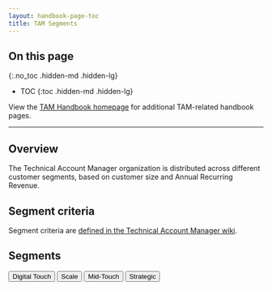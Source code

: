 ```yaml
---
layout: handbook-page-toc
title: TAM Segments
---
```

## On this page
{:.no_toc .hidden-md .hidden-lg}

- TOC
{:toc .hidden-md .hidden-lg}

View the [TAM Handbook homepage](/handbook/customer-success/tam/) for additional TAM-related handbook pages.

---

## Overview

The Technical Account Manager organization is distributed across different customer segments, based on customer size and Annual Recurring Revenue.

## Segment criteria

Segment criteria are [defined in the Technical Account Manager wiki](https://gitlab.com/gitlab-com/customer-success/tam/-/wikis/TAM-Segments).

## Segments

[<button class="btn btn-primary" type="button">Digital Touch</button>](digital/)
[<button class="btn btn-primary" type="button">Scale</button>](scale/)
[<button class="btn btn-primary" type="button">Mid-Touch</button>](mid-touch/)
[<button class="btn btn-primary" type="button">Strategic</button>](strategic/)
